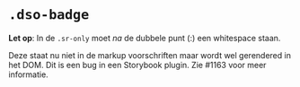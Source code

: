 # `.dso-badge`

**Let op**: In de `.sr-only` moet _na_ de dubbele punt (:) een whitespace staan.

Deze staat nu niet in de markup voorschriften maar wordt wel gerendered in het DOM. Dit is een bug in een Storybook plugin. Zie #1163 voor meer informatie.

